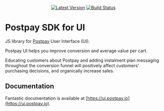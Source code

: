 <p align="center">
  <a href="https://github.com/postpayio/postpay-ui/releases"><img src="https://img.shields.io/github/release/postpayio/postpay-ui.svg" alt="Latest Version" /></a> <a href="https://ap-south-1.console.aws.amazon.com/codesuite/codebuild/projects/postpay-ui/"><img src="https://codebuild.ap-south-1.amazonaws.com/badges?uuid=eyJlbmNyeXB0ZWREYXRhIjoiM0Y5UGdFWkxlbWdDTDFrUGoxZE56ZWFIamp3bzBzSExxS0U4Wnd3RFdCd3lHUFptTFowR3AwOGl2cG9ISHllbDMxU1pLU24vNmlETVplSjNWblNWMVUwPSIsIml2UGFyYW1ldGVyU3BlYyI6IkNPT1BSNGFTcEZCaERtemciLCJtYXRlcmlhbFNldFNlcmlhbCI6Mn0%3D&branch=master" alt="Build Status" /></a>
</p>

# Postpay SDK for UI

JS library for [Postpay](https://postpay.io) User Interface (UI).

Postpay UI helps you improve conversion and average value per cart.

Educating customers about Postpay and adding instalment plan messaging throughout the conversion funnel will positively affect customers' purchasing decisions, and organically increase sales.

## Documentation

Fantastic documentation is available at [https://ui.postpay.io](https://ui.postpay.io).
